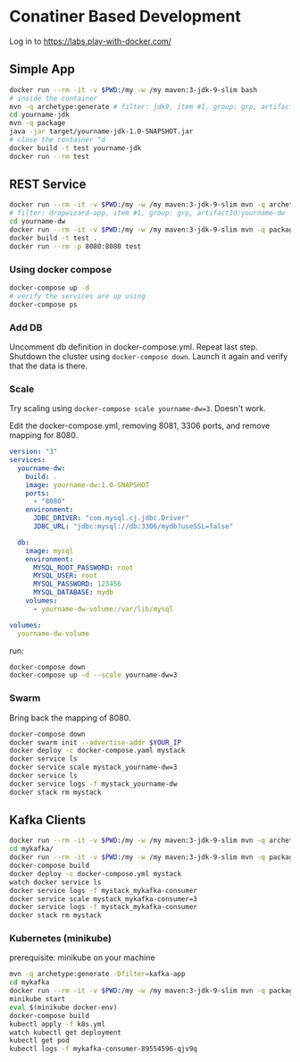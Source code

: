 
# Conatiner Based Development
Log in to https://labs.play-with-docker.com/
## Simple App
```sh
docker run --rm -it -v $PWD:/my -w /my maven:3-jdk-9-slim bash
# inside the container
mvn -q archetype:generate # filter: jdk9, item #1, group: grp, artifactId:yourname-jdk
cd yourname-jdk
mvn -q package
java -jar target/yourname-jdk-1.0-SNAPSHOT.jar
# close the container ^d
docker build -t test yourname-jdk
docker run --rm test
```

## REST Service
```sh
docker run --rm -it -v $PWD:/my -w /my maven:3-jdk-9-slim mvn -q archetype:generate
# filter: dropwizard-app, item #1, group: grp, artifactId:yourname-dw
cd yourname-dw
docker run --rm -it -v $PWD:/my -w /my maven:3-jdk-9-slim mvn -q package
docker build -t test .
docker run --rm -p 8080:8080 test 
```
### Using docker compose
```sh
docker-compose up -d
# verify the services are up using
docker-compose ps
```
### Add DB
Uncomment db definition in docker-compose.yml. Repeat last step.
Shutdown the cluster using ``docker-compose down``. Launch it again and verify that the data is there.
### Scale
Try scaling using ``docker-compose scale yourname-dw=3``. Doesn't work.

Edit the docker-compose.yml, removing 8081, 3306 ports, and remove mapping for 8080.
```yml
version: "3"
services:
  yourname-dw:
    build: .
    image: yourname-dw:1.0-SNAPSHOT
    ports:
      - "8080"
    environment:
      JDBC_DRIVER: "com.mysql.cj.jdbc.Driver"
      JDBC_URL: "jdbc:mysql://db:3306/mydb?useSSL=false"

  db:
    image: mysql
    environment:
      MYSQL_ROOT_PASSWORD: root
      MYSQL_USER: root
      MYSQL_PASSWORD: 123456
      MYSQL_DATABASE: mydb
    volumes:
      - yourname-dw-volume:/var/lib/mysql

volumes:
  yourname-dw-volume
```

run:
```sh
docker-compose down
docker-compose up -d --scale yourname-dw=3
```
### Swarm
Bring back the mapping of 8080.
```sh
docker-compose down
docker swarm init --advertise-addr $YOUR_IP
docker deploy -c docker-compose.yaml mystack
docker service ls
docker service scale mystack_yourname-dw=3
docker service ls
docker service logs -f mystack_yourname-dw
docker stack rm mystack
```

## Kafka Clients
```sh
docker run --rm -it -v $PWD:/my -w /my maven:3-jdk-9-slim mvn -q archetype:generate -Dfilter=kafka-app
cd mykafka/
docker run --rm -it -v $PWD:/my -w /my maven:3-jdk-9-slim mvn -q package
docker-compose build
docker deploy -c docker-compose.yml mystack
watch docker service ls
docker service logs -f mystack_mykafka-consumer
docker service scale mystack_mykafka-consumer=3
docker service logs -f mystack_mykafka-consumer
docker stack rm mystack
```
### Kubernetes (minikube)
prerequisite: minikube on your machine

```sh
mvn -q archetype:generate -Dfilter=kafka-app
cd mykafka
docker run --rm -it -v $PWD:/my -w /my maven:3-jdk-9-slim mvn -q package
minikube start
eval $(minikube docker-env)
docker-compose build
kubectl apply -f k8s.yml
watch kubectl get deployment
kubectl get pod
kubectl logs -f mykafka-consumer-89554596-qjv9q
```





